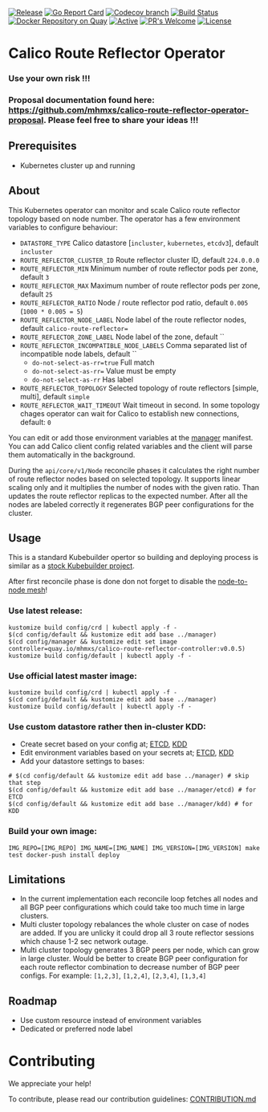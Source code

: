 [![Release](https://img.shields.io/github/release/mhmxs/calico-route-reflector-operator.svg)](https://github.com/mhmxs/calico-route-reflector-operator/releases/latest)
[![Go Report Card](https://goreportcard.com/badge/github.com/mhmxs/calico-route-reflector-operator)](https://goreportcard.com/report/mhmxs/calico-route-reflector-operator)
[![Codecov branch](https://img.shields.io/codecov/c/github/mhmxs/calico-route-reflector-operator/master.svg)](https://codecov.io/gh/mhmxs/calico-route-reflector-operator)
[![Build Status](https://travis-ci.org/mhmxs/calico-route-reflector-operator.svg?branch=master)](https://travis-ci.org/mhmxs/calico-route-reflector-operator)
[![Docker Repository on Quay](https://quay.io/repository/mhmxs/calico-route-reflector-controller/status "Docker Repository on Quay")](https://quay.io/repository/mhmxs/calico-route-reflector-controller)
[![Active](http://img.shields.io/badge/Status-Active-green.svg)](https://github.com/mhmxs/calico-route-reflector-operator)
[![PR's Welcome](https://img.shields.io/badge/PRs-welcome-brightgreen.svg?style=flat)](https://github.com/mhmxs/calico-route-reflector-operator/pulls)
[![License](https://img.shields.io/badge/License-Apache%202.0-blue.svg)](https://opensource.org/licenses/Apache-2.0)



# Calico Route Reflector Operator

### Use your own risk !!!

### Proposal documentation found here: https://github.com/mhmxs/calico-route-reflector-operator-proposal. Please feel free to share your ideas !!!

## Prerequisites

 * Kubernetes cluster up and running

## About

This Kubernetes operator can monitor and scale Calico route reflector topology based on node number. The operator has a few environment variables to configure behaviour:

 * `DATASTORE_TYPE` Calico datastore [`incluster`, `kubernetes`, `etcdv3`], default `incluster`
 * `ROUTE_REFLECTOR_CLUSTER_ID` Route reflector cluster ID, default `224.0.0.0`
 * `ROUTE_REFLECTOR_MIN` Minimum number of route reflector pods per zone, default `3`
 * `ROUTE_REFLECTOR_MAX` Maximum number of route reflector pods per zone, default `25`
 * `ROUTE_REFLECTOR_RATIO` Node / route reflector pod ratio, default `0.005` (`1000 * 0.005 = 5`)
 * `ROUTE_REFLECTOR_NODE_LABEL` Node label of the route reflector nodes, default `calico-route-reflector=`
 * `ROUTE_REFLECTOR_ZONE_LABEL` Node label of the zone, default ``
 * `ROUTE_REFLECTOR_INCOMPATIBLE_NODE_LABELS` Comma separated list of incompatible node labels, default ``
   * `do-not-select-as-rr=true` Full match
   * `do-not-select-as-rr=` Value must be empty
   * `do-not-select-as-rr` Has label
 * `ROUTE_REFLECTOR_TOPOLOGY` Selected topology of route reflectors [simple, multi], default `simple`
 * `ROUTE_REFLECTOR_WAIT_TIMEOUT` Wait timeout in second. In some topology chages operator can wait for Calico to establish new connections, default: `0`

You can edit or add those environment variables at the [manager](config/manager/bases/manager.yaml) manifest. You can add Calico client config related variables and the client will parse them automatically in the background.

During the `api/core/v1/Node` reconcile phases it calculates the right number of route reflector nodes based on selected topology. It supports linear scaling only and it multiplies the number of nodes with the given ratio. Than updates the route reflector replicas to the expected number. After all the nodes are labeled correctly it regenerates BGP peer configurations for the cluster.

## Usage

This is a standard Kubebuilder opertor so building and deploying process is similar as a [stock Kubebuilder project](https://book.kubebuilder.io/cronjob-tutorial/running.html).

After first reconcile phase is done don not forget to disable the [node-to-node mesh](https://docs.projectcalico.org/getting-started/kubernetes/hardway/configure-bgp-peering)!

### Use latest release:

```
kustomize build config/crd | kubectl apply -f -
$(cd config/default && kustomize edit add base ../manager)
$(cd config/manager && kustomize edit set image controller=quay.io/mhmxs/calico-route-reflector-controller:v0.0.5)
kustomize build config/default | kubectl apply -f -
```

### Use official latest master image:

```
kustomize build config/crd | kubectl apply -f -
$(cd config/default && kustomize edit add base ../manager)
kustomize build config/default | kubectl apply -f -
```

### Use custom datastore rather then in-cluster KDD:

* Create secret based on your config at; [ETCD](config/manager/etcd/secret.yaml), [KDD](config/manager/kdd/secret.yaml)
* Edit environment variables based on your secrets at; [ETCD](config/manager/etcd/envs.yaml), [KDD](config/manager/kdd/envs.yaml)
* Add your datastore settings to bases:

```
# $(cd config/default && kustomize edit add base ../manager) # skip that step
$(cd config/default && kustomize edit add base ../manager/etcd) # for ETCD
$(cd config/default && kustomize edit add base ../manager/kdd) # for KDD
```

### Build your own image:

`IMG_REPO=[IMG_REPO] IMG_NAME=[IMG_NAME] IMG_VERSION=[IMG_VERSION] make test docker-push install deploy`

## Limitations

 * In the current implementation each reconcile loop fetches all nodes and all BGP peer configurations which could take too much time in large clusters.
 * Multi cluster topology rebalances the whole cluster on case of nodes are added. If you are unlicky it could drop all 3 route reflector sessions which chause 1-2 sec network outage.
 * Multi cluster topology generates 3 BGP peers per node, which can grow in large cluster. Would be better to create BGP peer configuration for each route reflector combination to decrease number of BGP peer configs. For example: `[1,2,3]`, `[1,2,4]`, `[2,3,4]`, `[1,3,4]`

## Roadmap

 * Use custom resource instead of environment variables
 * Dedicated or preferred node label

# Contributing

We appreciate your help!

To contribute, please read our contribution guidelines: [CONTRIBUTION.md](CONTRIBUTION.md)
